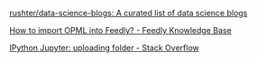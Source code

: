 [rushter/data-science-blogs: A curated list of data science blogs](https://github.com/rushter/data-science-blogs)

[How to import OPML into Feedly? - Feedly Knowledge Base](https://feedly.helpscoutdocs.com/article/51-how-to-import-opml-into-feedly)

[IPython Jupyter: uploading folder - Stack Overflow](https://stackoverflow.com/questions/34734714/ipython-jupyter-uploading-folder)


